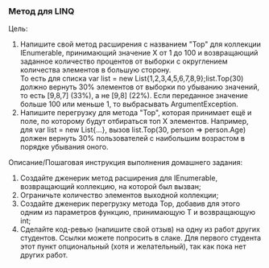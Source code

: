 <h3>Метод для LINQ</h3>

Цель:
<ol>
<li>Напишите свой метод расширения с названием "Top" для коллекции IEnumerable, принимающий значение Х от 1 до 100 и возвращающий заданное количество процентов от выборки с округлением количества элементов в большую сторону.</li>
То есть для списка var list = new List{1,2,3,4,5,6,7,8,9};list.Top(30) должно вернуть 30% элементов от выборки по убыванию значений, то есть [9,8,7] (33%), а не [9,8] (22%).
Если переданное значение больше 100 или меньше 1, то выбрасывать ArgumentException.</li>
<li>Напишите перегрузку для метода "Top", которая принимает ещё и поле, по которому будут отбираться топ Х элементов. 
Например, для var list = new List{...}, вызов list.Top(30, person => person.Age) должен вернуть 30% пользователей с наибольшим возрастом в порядке убывания оного.</li>
</ol>
Описание/Пошаговая инструкция выполнения домашнего задания:

<ol>
<li>Создайте дженерик метод расширения для IEnumerable, возвращающий коллекцию, на которой был вызван;</li>
<li>Ограничьте количество элементов выходной коллекции;</li>
<li>Создайте дженерик перегрузку метода Top, добавив для этого одним из параметров функцию, принимающую T и возвращающую int;</li>
<li>Сделайте код-ревью (напишите свой отзыв) на одну из работ других студентов. Ссылки можете попросить в слаке. Для первого студента этот пункт опциональный (хотя и желательный), так как пока нет других работ.</li>
</ol>
